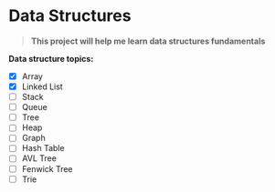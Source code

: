 # Data Structures

> **This project will help me learn data structures fundamentals**

**Data structure topics:**
- [x] Array
- [x] Linked List
- [ ] Stack
- [ ] Queue
- [ ] Tree
- [ ] Heap
- [ ] Graph
- [ ] Hash Table
- [ ] AVL Tree
- [ ] Fenwick Tree
- [ ] Trie